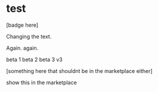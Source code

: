 # test

<!-- statamic:hide -->
[badge here]
<!-- /statamic:hide -->

Changing the text.

Again. again.

beta 1
beta 2
beta 3
v3

<!-- statamic:hide -->
[something here that shouldnt be in the marketplace either]
<!-- /statamic:hide -->

show this in the marketplace
